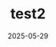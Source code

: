 ---
title: "test2"
date: 2025-05-29
image: /images/blog/website.jpg
excerpt: "test"
layout: default
---